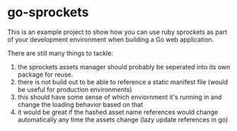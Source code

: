 go-sprockets
============

This is an example project to show how you can use ruby sprockets as part of your development environment when building a Go web application.

There are still many things to tackle:
1. the sprockets assets manager should probably be seperated into its own package for reuse.
2. there is not build out to be able to reference a static manifest file (would be useful for production environments)
3. this should have some sense of which enviornment it's running in and change the loading behavior based on that
4. it would be great if the hashed asset name references would change automatically any time the assets change (lazy update references in go)
